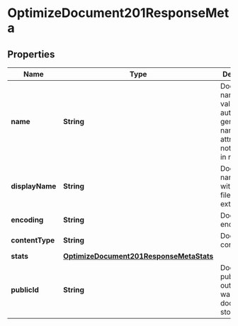 

# OptimizeDocument201ResponseMeta


## Properties

| Name | Type | Description | Notes |
|------------ | ------------- | ------------- | -------------|
|**name** | **String** | Document name. This value is automatically generated if name attribute is not defined in request. |  [optional] |
|**displayName** | **String** | Document name without the file extension. |  [optional] |
|**encoding** | **String** | Document encoding |  [optional] |
|**contentType** | **String** | Document content type. |  [optional] |
|**stats** | [**OptimizeDocument201ResponseMetaStats**](OptimizeDocument201ResponseMetaStats.md) |  |  [optional] |
|**publicId** | **String** | Document public id, if output&#x3D;url was used for document storage |  [optional] |



